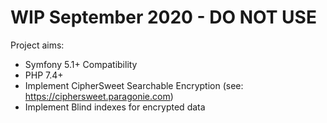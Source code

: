 # WIP September 2020 - DO NOT USE

Project aims:

 - Symfony 5.1+ Compatibility 
 - PHP 7.4+
 - Implement CipherSweet Searchable Encryption (see: https://ciphersweet.paragonie.com)
 - Implement Blind indexes for encrypted data 

